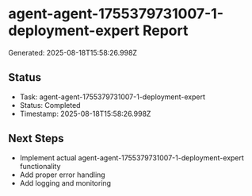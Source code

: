 # agent-agent-1755379731007-1-deployment-expert Report

Generated: 2025-08-18T15:58:26.998Z

## Status
- Task: agent-agent-1755379731007-1-deployment-expert
- Status: Completed
- Timestamp: 2025-08-18T15:58:26.998Z

## Next Steps
- Implement actual agent-agent-1755379731007-1-deployment-expert functionality
- Add proper error handling
- Add logging and monitoring
